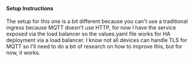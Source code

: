 #### Setup Instructions

The setup for this one is a bit different because you can't use a traditional ingress because MQTT doesn't use HTTP, for now I have the service exposed via the load balancer so the values.yaml file works for HA deployment via a load balancer. I know not all devices can handle TLS for MQTT so I'll need to do a bit of research on how to improve this, but for now, it works. 